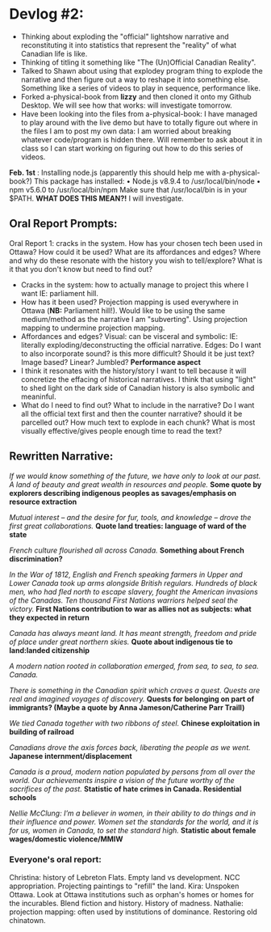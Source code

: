 # Devlog #2:

- Thinking about exploding the "official" lightshow narrative and reconstituting it into statistics that represent the "reality" of what Canadian life is like. 
- Thinking of titling it something like "The (Un)Official Canadian Reality".
- Talked to Shawn about using that explodey program thing to explode the narrative and then figure out a way to reshape it into something else. Something like a series of videos to play in sequence, performance like. 
- Forked a-physical-book from **lizzy** and then cloned it onto my Github Desktop. We will see how that works: will investigate tomorrow. 
- Have been looking into the files from a-physical-book: I have managed to play around with the live demo but have to totally figure out where in the files I am to post my own data: I am worried about breaking whatever code/program is hidden there. Will remember to ask about it in class so I can start working on figuring out how to do this series of videos. 

**Feb. 1st** : Installing node.js (apparently this should help me with a-physical-book?)
This package has installed:
	•	Node.js v8.9.4 to /usr/local/bin/node
	•	npm v5.6.0 to /usr/local/bin/npm
Make sure that /usr/local/bin is in your $PATH. **WHAT DOES THIS MEAN?!** I will investigate. 

## Oral Report Prompts:

Oral Report 1: cracks in the system. How has your chosen tech been used in Ottawa? How could it be used? What are its affordances and edges? Where and why do these resonate with the history you wish to tell/explore? What is it that you don't know but need to find out?

- Cracks in the system: how to actually manage to project this where I want IE: parliament hill. 
- How has it been used? Projection mapping is used everywhere in Ottawa (**NB:** Parliament hill!). Would like to be using the same medium/method as the narrative I am "subverting". Using projection mapping to undermine projection mapping. 
- Affordances and edges? Visual: can be visceral and symbolic: IE: literally exploding/deconstructing the official narrative. Edges: Do I want to also incorporate sound? is this more difficult? Should it be just text? Image based? Linear? Jumbled? **Performance aspect** 
- I think it resonates with the history/story I want to tell because it will concretize the effacing of historical narratives. I think that using "light" to shed light on the dark side of Canadian history is also symbolic and meaninful. 
- What do I need to find out? What to include in the narrative? Do I want all the official text first and then the counter narrative? should it be parcelled out? How much text to explode in each chunk? What is most visually effective/gives people enough time to read the text?

## Rewritten Narrative:

*If we would know something of the future, we have only to look at our past.*
*A land of beauty and great wealth in resources and people.*
**Some quote by explorers describing indigenous peoples as savages/emphasis on resource extraction**

*Mutual interest – and the desire for fur, tools, and knowledge – drove the first great collaborations.*
**Quote land treaties: language of ward of the state** 

*French culture flourished all across Canada.*
**Something about French discrimination?**

*In the War of 1812, English and French speaking farmers in Upper and Lower Canada took up arms alongside British regulars. Hundreds of black men, who had fled north to escape slavery, fought the American invasions of the Canadas. Ten thousand First Nations warriors helped seal the victory.*
**First Nations contribution to war as allies not as subjects: what they expected in return**

*Canada has always meant land. It has meant strength, freedom and pride of place under great northern skies.*
**Quote about indigenous tie to land:landed citizenship** 

*A modern nation rooted in collaboration emerged, from sea, to sea, to sea. Canada.*

*There is something in the Canadian spirit which craves a quest.*
*Quests are real and imagined voyages of discovery.*
**Quests for belonging on part of immigrants? (Maybe a quote by Anna Jameson/Catherine Parr Traill)** 

*We tied Canada together with two ribbons of steel.*
**Chinese exploitation in building of railroad** 

*Canadians drove the axis forces back, liberating the people as we went.*
**Japanese internment/displacement** 

*Canada is a proud, modern nation populated by persons from all over the world.
Our achievements inspire a vision of the future worthy of the sacrifices of the past.*
**Statistic of hate crimes in Canada. Residential schools**

*Nellie McClung: I’m a believer in women, in their ability to do things and in their influence and power. Women set the standards for the world, and it is for us, women in Canada, to set the standard high.*
**Statistic about female wages/domestic violence/MMIW**


### Everyone's oral report:
Christina: history of Lebreton Flats. Empty land vs development. NCC appropriation. Projecting paintings to "refill" the land. 
Kira: Unspoken Ottawa. Look at Ottawa institutions such as orphan's homes or homes for the incurables. Blend fiction and history. History of madness. 
Nathalie: projection mapping: often used by institutions of dominance. Restoring old chinatown. 
